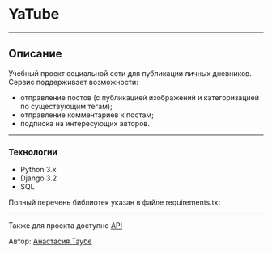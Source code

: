 # YaTube

***

## Описание
Учебный проект социальной сети для публикации личных дневников. Сервис поддерживает 
возможности:
- отправление постов (с публикацией изображений и категоризацией по 
существующим тегам); 
- отправление комментариев к постам;
- подписка на интересующих авторов.

***

### Технологии
- Python 3.x
- Django 3.2
- SQL

Полный перечень библиотек указан в файле requirements.txt

***

Также для проекта доступно [API](https://github.com/taube-a/api_final_yatube) 


Автор: [Анастасия Таубе](https://github.com/taube-a)
